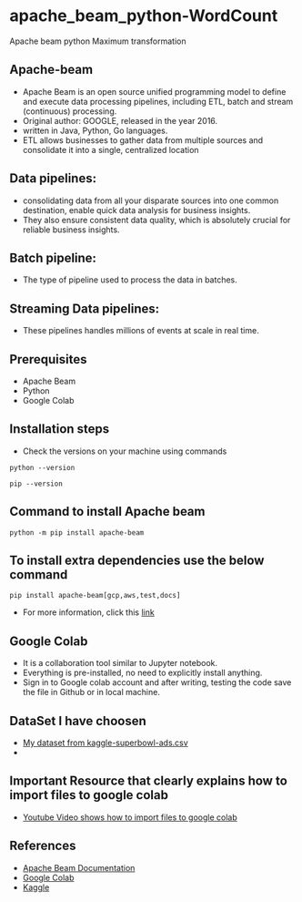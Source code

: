 # apache_beam_python-WordCount
Apache beam python Maximum transformation

## Apache-beam 
- Apache Beam is an open source unified programming model to define and execute data processing pipelines, including ETL, batch and stream (continuous) processing.
- Original author: GOOGLE, released in the year 2016.
- written in Java, Python, Go languages.
- ETL allows businesses to gather data from multiple sources and consolidate it into a single, centralized location

## Data pipelines:
- consolidating data from all your disparate sources into one common destination, enable quick data analysis for business insights.
- They also ensure consistent data quality, which is absolutely crucial for reliable business insights.

## Batch pipeline: 
- The type of pipeline used to process the data in batches.

## Streaming Data pipelines:
- These pipelines handles millions of events at scale in real time.

## Prerequisites
- Apache Beam 
- Python
- Google Colab

## Installation steps 
- Check the versions on your machine using commands 
``` 
python --version
```
```
pip --version
```
## Command to install Apache beam 
``` 
python -m pip install apache-beam
```
## To install extra dependencies use the below command
``` 
pip install apache-beam[gcp,aws,test,docs]
```
- For more information, click this [link](https://beam.apache.org/get-started/quickstart-py/)

## Google Colab
- It is a collaboration tool similar to Jupyter notebook.
- Everything is pre-installed, no need to explicitly install anything.
- Sign in to Google colab account and after writing, testing the code save the file in Github or in local machine.

## DataSet I have choosen 
- [My dataset from kaggle-superbowl-ads.csv](https://www.kaggle.com/prondeau/superbowlads)
- 
## Important Resource that clearly explains how to import files to google colab
- [Youtube Video shows how to import files to google colab](https://www.youtube.com/watch?v=oqMImCeXi6o)

## References
- [Apache Beam Documentation ](https://colab.research.google.com/github/apache/beam/blob/master/examples/notebooks/get-started/try-apache-beam-py.ipynb)
- [Google Colab](https://colab.research.google.com/github/apache/beam/blob/master/examples/notebooks/get-started/try-apache-beam-py.ipynb)
- [Kaggle](https://www.kaggle.com/)


